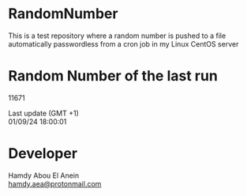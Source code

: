 # RandomNumber    
This is a test repository where a random number is pushed to a file automatically passwordless from a cron job in my Linux CentOS server    
# Random Number of the last run   
11671
      
Last update (GMT +1)    
01/09/24 18:00:01
# Developer    
Hamdy Abou El Anein   
hamdy.aea@protonmail.com
